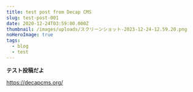 ```yaml
---
title: test post from Decap CMS
slug: test-post-001
date: 2020-12-24T03:59:00.000Z
thumbnail: /images/uploads/スクリーンショット-2023-12-24-12.59.20.png
noHeroImage: true
tags:
  - blog
  - test
---
```

**テスト投稿だよ**

<https://decapcms.org/>

[](https://decapcms.org/)
